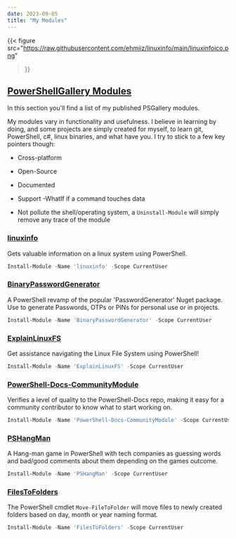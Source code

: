```yaml
---
date: 2023-09-05
title: "My Modules"
---
```


{{< figure
  src="https://raw.githubusercontent.com/ehmiiz/linuxinfo/main/linuxinfoico.png"
>}}

## [PowerShellGallery Modules](https://www.powershellgallery.com/packages?q=elarsson)

In this section you'll find a list of my published PSGallery modules. 

My modules vary in functionality and usefulness. I believe in learning by doing, and some projects are simply created for myself, to learn git, PowerShell, c#, linux binaries, and what have you. I try to stick to a few key pointers though:

- Cross-platform

- Open-Source

- Documented

- Support -WhatIf if a command touches data

- Not pollute the shell/operating system, a `Uninstall-Module` will simply remove any trace of the module


### [linuxinfo](https://github.com/ehmiiz/linuxinfo)

Gets valuable information on a linux system using PowerShell.

```powershell
Install-Module -Name 'linuxinfo' -Scope CurrentUser
```

### [BinaryPasswordGenerator](https://github.com/ehmiiz/PasswordGenerator)

A PowerShell revamp of the popular 'PasswordGenerator' Nuget package. Use to generate Passwords, OTPs or PINs for personal use or in projects.

```powershell
Install-Module -Name 'BinaryPasswordGenerator' -Scope CurrentUser
```

### [ExplainLinuxFS](https://github.com/ehmiiz/ExplainLinuxFS)

Get assistance navigating the Linux File System using PowerShell!

```powershell
Install-Module -Name 'ExplainLinuxFS' -Scope CurrentUser
```

### [PowerShell-Docs-CommunityModule](https://github.com/ehmiiz/PowerShell-Docs-CommunityModule)

Verifies a level of quality to the PowerShell-Docs repo, making it easy for a community contributor to know what to start working on.

```powershell
Install-Module -Name 'PowerShell-Docs-CommunityModule' -Scope CurrentUser
```

### [PSHangMan](https://github.com/ehmiiz/PSHangMan)

A Hang-man game in PowerShell with tech companies as guessing words and bad/good comments about them depending on the games outcome.

```powershell
Install-Module -Name 'PSHangMan' -Scope CurrentUser
```

### [FilesToFolders](https://github.com/ehmiiz/FilesToFolders)

The PowerShell cmdlet `Move-FileToFolder` will move files to newly created folders based on day, month or year naming format.

```powershell
Install-Module -Name 'FilesToFolders' -Scope CurrentUser
```